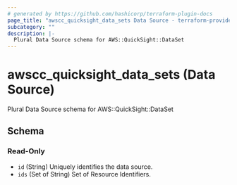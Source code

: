 ```yaml
---
# generated by https://github.com/hashicorp/terraform-plugin-docs
page_title: "awscc_quicksight_data_sets Data Source - terraform-provider-awscc"
subcategory: ""
description: |-
  Plural Data Source schema for AWS::QuickSight::DataSet
---
```


# awscc_quicksight_data_sets (Data Source)

Plural Data Source schema for AWS::QuickSight::DataSet



<!-- schema generated by tfplugindocs -->
## Schema

### Read-Only

- `id` (String) Uniquely identifies the data source.
- `ids` (Set of String) Set of Resource Identifiers.
